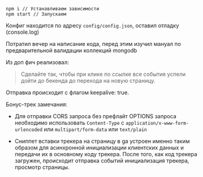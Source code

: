 
```
npm i // Устанавливаем зависимости
npm start // Запускаем
```

Конфиг находится по адресу `config/config.json`, оставил отладку (console.log)

Потратил вечер на написание кода, перед этим изучил мануал по предварительной валидации коллекций mongodb

Из доп фич реализовал:
> Сделайте так, чтобы при клике по ссылке все события успели дойти до бекенда до перехода на новую страницу.

Отправка происходит с флагом keepalive: true.

Бонус-трек замечания:

- Для отправки CORS запроса без префлайт OPTIONS запроса необходимо использовать `Content-Type` с `application/x-www-form-urlencoded` или `multipart/form-data` или `text/plain`

- Cниппет вставки трекера на страницу в ga устроен именно таким образом для асинхронной инициализации клиентских данных и передачи их в основному коду трекера. После того, как код трекера загружен, происходит отправка событий инициализация трекера, просмотр страницы.